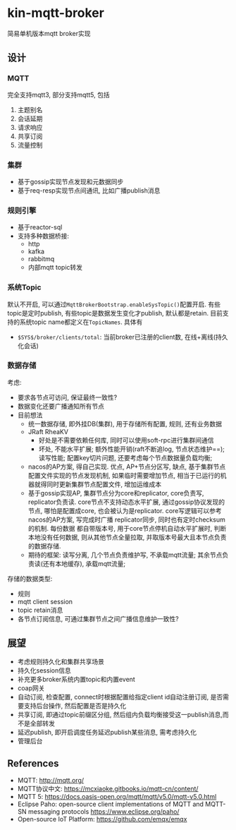# kin-mqtt-broker

简易单机版本mqtt broker实现

## 设计

### MQTT

完全支持mqtt3, 部分支持mqtt5, 包括

1. 主题别名
2. 会话延期
3. 请求响应
4. 共享订阅
5. 流量控制

### 集群

* 基于gossip实现节点发现和元数据同步
* 基于req-resp实现节点间通讯, 比如广播publish消息

### 规则引擎

* 基于reactor-sql
* 支持多种数据桥接:
  * http
  * kafka
  * rabbitmq
  * 内部mqtt topic转发

### 系统Topic

默认不开启, 可以通过`MqttBrokerBootstrap.enableSysTopic()`配置开启. 有些topic是定时publish, 有些topic是数据发生变化才publish,
默认都是retain.
目前支持的系统topic name都定义在`TopicNames`. 具体有

* `$SYS$/broker/clients/total`: 当前broker已注册的client数, 在线+离线(持久化会话)

### 数据存储

考虑:

* 要求各节点可访问, 保证最终一致性?
* 数据变化还要广播通知所有节点
* 目前想法
  * 统一数据存储, 即外挂DB(集群), 用于存储所有配置, 规则, 还有业务数据
  * JRaft RheaKV
    * 好处是不需要依赖任何库, 同时可以使用soft-rpc进行集群间通信
    * 坏处, 不能水平扩展; 额外性能开销(raft不断追log, 节点状态维护==); 读写性能; 配置key切片问题, 还要考虑每个节点数据量负载均衡;
  * nacos的AP方案, 得自己实现. 优点, AP+节点分区写, 缺点, 基于集群节点配置文件实现的节点发现机制, 如果临时需要增加节点,
    相当于已运行的机器就得同时更新集群节点配置文件, 增加运维成本
  * 基于gossip实现AP, 集群节点分为core和replicator, core负责写, replicator负责读. core节点不支持动态水平扩展,
    通过gossip协议发现的节点,
    哪怕是配置成core, 也会被认为是replicator. core写逻辑可以参考nacos的AP方案, 写完成时广播 replicator同步,
    同时也有定时checksum的机制. 每份数据
    都自带版本号, 用于core节点停机自动水平扩展时, 判断本地没有任何数据, 则从其他节点全量拉取, 并取版本号最大且本节点负责的数据存储.
  * 期待的框架: 读写分离, 几个节点负责维护写, 不承载mqtt流量; 其余节点负责读(还有本地缓存), 承载mqtt流量;

存储的数据类型:
* 规则
* mqtt client session
* topic retain消息
* 各节点订阅信息, 可通过集群节点之间广播信息维护一致性?

## 展望

* 考虑规则持久化和集群共享场景
* 持久化session信息
* 补充更多broker系统内置topic和内置event
* coap网关
* 自动订阅, 检查配置, connect时根据配置给指定client id自动注册订阅, 是否需要支持后台操作, 然后配置是否是持久化
* 共享订阅, 即通过topic前缀区分组, 然后组内负载均衡接受这一publish消息,而不是全部转发
* 延迟publish, 即开启调度任务延迟publish某些消息, 需考虑持久化
* 管理后台

## References

* MQTT: http://mqtt.org/
* MQTT协议中文: https://mcxiaoke.gitbooks.io/mqtt-cn/content/
* MQTT 5: https://docs.oasis-open.org/mqtt/mqtt/v5.0/mqtt-v5.0.html
* Eclipse Paho: open-source client implementations of MQTT and MQTT-SN messaging protocols https://www.eclipse.org/paho/
* Open-source IoT Platform: https://github.com/emqx/emqx